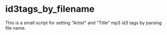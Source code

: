 id3tags_by_filename
===================

This is a small script for setting "Artist" and "Title" mp3 id3 tags by parsing file name.